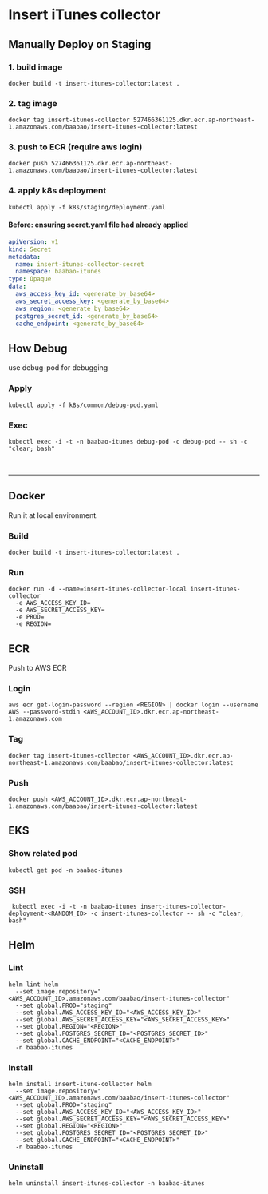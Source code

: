 # Insert iTunes collector

## Manually Deploy on Staging

### 1. build image

```shell
docker build -t insert-itunes-collector:latest .
```

### 2. tag image

```shell
docker tag insert-itunes-collector 527466361125.dkr.ecr.ap-northeast-1.amazonaws.com/baabao/insert-itunes-collector:latest
```

### 3. push to ECR (require aws login)

```shell
docker push 527466361125.dkr.ecr.ap-northeast-1.amazonaws.com/baabao/insert-itunes-collector:latest
```

### 4. apply k8s deployment

```shell
kubectl apply -f k8s/staging/deployment.yaml
```

#### Before: ensuring secret.yaml file had already applied

```yaml
apiVersion: v1
kind: Secret
metadata:
  name: insert-itunes-collector-secret
  namespace: baabao-itunes
type: Opaque
data:
  aws_access_key_id: <generate_by_base64>
  aws_secret_access_key: <generate_by_base64>
  aws_region: <generate_by_base64>
  postgres_secret_id: <generate_by_base64>
  cache_endpoint: <generate_by_base64>
```

## How Debug

use debug-pod for debugging

### Apply

```shell
kubectl apply -f k8s/common/debug-pod.yaml
```

### Exec

```shell
kubectl exec -i -t -n baabao-itunes debug-pod -c debug-pod -- sh -c "clear; bash"
```

<br>
<hr>

## Docker

Run it at local environment.

### Build

```shell
docker build -t insert-itunes-collector:latest .
```

### Run

```shell
docker run -d --name=insert-itunes-collector-local insert-itunes-collector 
  -e AWS_ACCESS_KEY_ID= 
  -e AWS_SECRET_ACCESS_KEY= 
  -e PROD= 
  -e REGION=
```

## ECR

Push to AWS ECR

### Login

```shell
aws ecr get-login-password --region <REGION> | docker login --username AWS --password-stdin <AWS_ACCOUNT_ID>.dkr.ecr.ap-northeast-1.amazonaws.com
```

### Tag

```shell
docker tag insert-itunes-collector <AWS_ACCOUNT_ID>.dkr.ecr.ap-northeast-1.amazonaws.com/baabao/insert-itunes-collector:latest
```

### Push

```shell
docker push <AWS_ACCOUNT_ID>.dkr.ecr.ap-northeast-1.amazonaws.com/baabao/insert-itunes-collector:latest
```

## EKS

### Show related pod

```shell
kubectl get pod -n baabao-itunes
```

### SSH

```shell
 kubectl exec -i -t -n baabao-itunes insert-itunes-collector-deployment-<RANDOM_ID> -c insert-itunes-collector -- sh -c "clear; bash"
```

## Helm

### Lint

```shell
helm lint helm 
  --set image.repository="<AWS_ACCOUNT_ID>.amazonaws.com/baabao/insert-itunes-collector" 
  --set global.PROD="staging" 
  --set global.AWS_ACCESS_KEY_ID="<AWS_ACCESS_KEY_ID>"
  --set global.AWS_SECRET_ACCESS_KEY="<AWS_SECRET_ACCESS_KEY>" 
  --set global.REGION="<REGION>" 
  --set global.POSTGRES_SECRET_ID="<POSTGRES_SECRET_ID>" 
  --set global.CACHE_ENDPOINT="<CACHE_ENDPOINT>" 
  -n baabao-itunes
```

### Install

```shell
helm install insert-itune-collector helm
  --set image.repository="<AWS_ACCOUNT_ID>.amazonaws.com/baabao/insert-itunes-collector" 
  --set global.PROD="staging" 
  --set global.AWS_ACCESS_KEY_ID="<AWS_ACCESS_KEY_ID>"
  --set global.AWS_SECRET_ACCESS_KEY="<AWS_SECRET_ACCESS_KEY>" 
  --set global.REGION="<REGION>" 
  --set global.POSTGRES_SECRET_ID="<POSTGRES_SECRET_ID>" 
  --set global.CACHE_ENDPOINT="<CACHE_ENDPOINT>" 
  -n baabao-itunes
```

### Uninstall

```shell
helm uninstall insert-itunes-collector -n baabao-itunes
```
